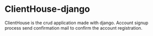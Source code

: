 # ClientHouse-django
ClientHouse is the crud application made with django. Account signup process send confirmation mail to confirm the account registration.

